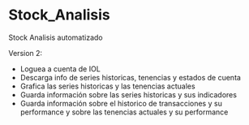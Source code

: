 # Stock_Analisis
Stock Analisis automatizado 

Version 2:
- Loguea a cuenta de IOL
- Descarga info de series historicas, tenencias y estados de cuenta
- Grafica las series historicas y las tenencias actuales
- Guarda información sobre las series historicas y sus indicadores
- Guarda información sobre el historico de transacciones y su performance y sobre las tenencias actuales y su performance
